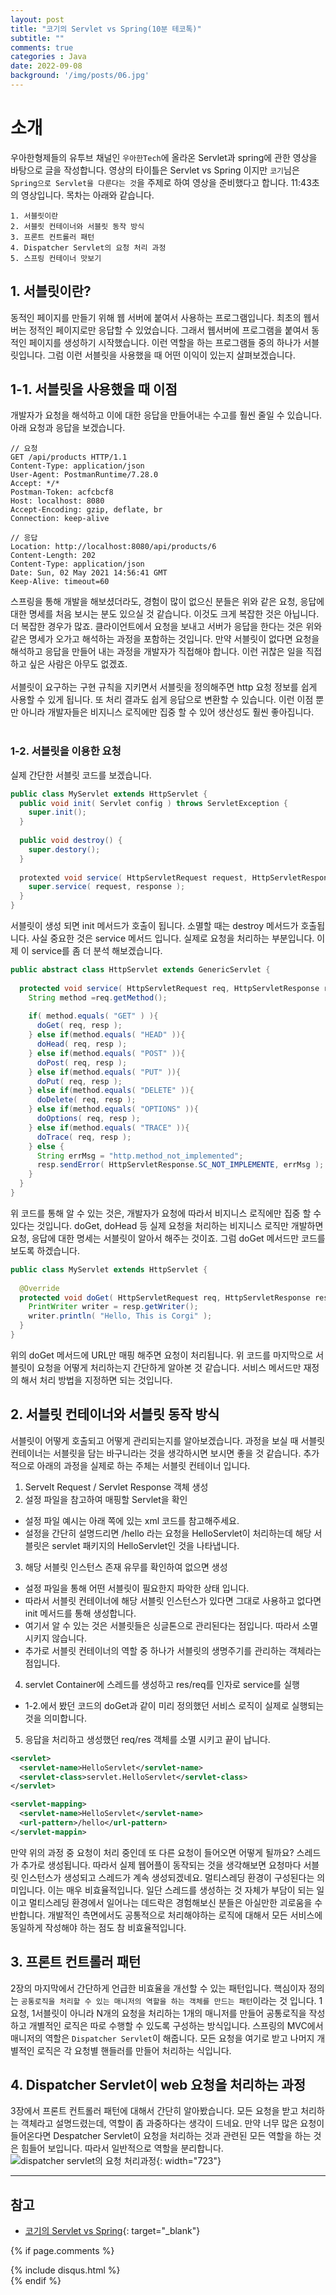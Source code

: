 ```yaml
---
layout: post
title: "코기의 Servlet vs Spring(10분 테코톡)"
subtitle: ""
comments: true
categories : Java
date: 2022-09-08
background: '/img/posts/06.jpg'
---
```


# 소개
우아한형제들의 유투브 채널인 `우아한Tech`에 올라온 Servlet과 spring에 관한 영상을 바탕으로 글을 작성합니다.
영상의 타이틀은 Servlet vs Spring 이지만 `코기`님은 `Spring으로 Servlet을 다룬다는 것`을 주제로 하여 영상을 준비했다고 합니다.
11:43초의 영상입니다.
목차는 아래와 같습니다.
```
1. 서블릿이란
2. 서블릿 컨테이너와 서블릿 동작 방식
3. 프론트 컨트롤러 패턴
4. Dispatcher Servlet의 요청 처리 과정
5. 스프링 컨테이너 맛보기
```

## 1. 서블릿이란?
동적인 페이지를 만들기 위해 웹 서버에 붙여서 사용하는 프로그램입니다.
최초의 웹서버는 정적인 페이지로만 응답할 수 있었습니다.
그래서 웹서버에 프로그램을 붙여서 동적인 페이지를 생성하기 시작했습니다.
이런 역할을 하는 프로그램들 중의 하나가 서블릿입니다.
그럼 이런 서블릿을 사용했을 때 어떤 이익이 있는지 살펴보겠습니다.

## 1-1. 서블릿을 사용했을 때 이점
개발자가 요청을 해석하고 이에 대한 응답을 만들어내는 수고를 훨씬 줄일 수 있습니다.
아래 요청과 응답을 보겠습니다.
```
// 요청
GET /api/products HTTP/1.1
Content-Type: application/json
User-Agent: PostmanRuntime/7.28.0
Accept: */*
Postman-Token: acfcbcf8
Host: localhost: 8080
Accept-Encoding: gzip, deflate, br
Connection: keep-alive

// 응답
Location: http://localhost:8080/api/products/6
Content-Length: 202
Content-Type: application/json
Date: Sun, 02 May 2021 14:56:41 GMT
Keep-Alive: timeout=60
```
스프링을 통해 개발을 해보셨더라도, 경험이 많이 없으신 분들은 위와 같은 요청, 응답에 대한 명세를 처음 보시는 분도 있으실 것 같습니다.
이것도 크게 복잡한 것은 아닙니다. 더 복잡한 경우가 많죠.
클라이언트에서 요청을 보내고 서버가 응답을 한다는 것은 위와 같은 명세가 오가고 해석하는 과정을 포함하는 것입니다.
만약 서블릿이 없다면 요청을 해석하고 응답을 만들어 내는 과정을 개발자가 직접해야 합니다.
이런 귀찮은 일을 직접하고 싶은 사람은 아무도 없겠죠.
<br/>
<br/>
서블릿이 요구하는 구현 규칙을 지키면서 서블릿을 정의해주면 http 요청 정보를 쉽게 사용할 수 있게 됩니다.
또 처리 결과도 쉽게 응답으로 변환할 수 있습니다.
이런 이점 뿐만 아니라 개발자들은 비지니스 로직에만 집중 할 수 있어 생산성도 훨씬 좋아집니다.
<br/>
<br/>

### 1-2. 서블릿을 이용한 요청 
실제 간단한 서블릿 코드를 보겠습니다.
```java
public class MyServlet extends HttpServlet {
  public void init( Servlet config ) throws ServletException {
    super.init();
  }
  
  public void destroy() {
    super.destory();
  }
  
  protexted void service( HttpServletRequest request, HttpServletResponse response ){
    super.service( request, response );
  }
}
```
서블릿이 생성 되면 init 메서드가 호출이 됩니다.
소멸할 때는 destroy 메서드가 호출됩니다.
사실 중요한 것은 service 메서드 입니다.
실제로 요청을 처리하는 부분입니다.
이제 이 service를 좀 더 분석 해보겠습니다.
<br/>
```java
public abstract class HttpServlet extends GenericServlet {
  
  protected void service( HttpServletRequest req, HttpServletResponse resp ) throws IOException{
    String method =req.getMethod();
    
    if( method.equals( "GET" ) ){
      doGet( req, resp );
    } else if(method.equals( "HEAD" )){
      doHead( req, resp );
    } else if(method.equals( "POST" )){
      doPost( req, resp );
    } else if(method.equals( "PUT" )){
      doPut( req, resp );
    } else if(method.equals( "DELETE" )){
      doDelete( req, resp );
    } else if(method.equals( "OPTIONS" )){
      doOptions( req, resp );
    } else if(method.equals( "TRACE" )){
      doTrace( req, resp );
    } else {
      String errMsg = "http.method_not_implemented";
      resp.sendError( HttpServletResponse.SC_NOT_IMPLEMENTE, errMsg );
    }
  }
}
```
위 코드를 통해 알 수 있는 것은, 개발자가 요청에 따라서 비지니스 로직에만 집중 할 수 있다는 것입니다.
doGet, doHead 등 실제 요청을 처리하는 비지니스 로직만 개발하면 요청, 응답에 대한 명세는 서블릿이 알아서 해주는 것이죠.
그럼 doGet 메서드만 코드를 보도록 하겠습니다.
<br/>
```java
public class MyServlet extends HttpServlet {
  
  @Override
  protected void doGet( HttpServletRequest req, HttpServletResponse resp ) throws IOException {
    PrintWriter writer = resp.getWriter();
    writer.println( "Hello, This is Corgi" );
  }
}
```
위의 doGet 메서드에 URL만 매핑 해주면 요청이 처리됩니다.
위 코드를 마지막으로 서블릿이 요청을 어떻게 처리하는지 간단하게 알아본 것 같습니다.
서비스 메서드만 재정의 해서 처리 방법을 지정하면 되는 것입니다.

## 2. 서블릿 컨테이너와 서블릿 동작 방식
서블릿이 어떻게 호출되고 어떻게 관리되는지를 알아보겠습니다.
과정을 보실 때 서블릿 컨테이너는 서블릿을 담는 바구니라는 것을 생각하시면 보시면 좋을 것 같습니다.
추가적으로 아래의 과정을 실제로 하는 주체는 서블릿 컨테이너 입니다.
1. Servelt Request / Servlet Response 객체 생성
2. 설정 파일을 참고하여 매핑할 Servlet을 확인
  - 설정 파일 예시는 아래 쪽에 있는 xml 코드를 참고해주세요.
  - 설정을 간단히 설명드리면 /hello 라는 요청을 HelloServlet이 처리하는데 해당 서블릿은 servlet 패키지의 HelloServlet인 것을 나타냅니다.
3. 해당 서블릿 인스턴스 존재 유무를 확인하여 없으면 생성
  - 설정 파일을 통해 어떤 서블릿이 필요한지 파악한 상태 입니다.
  - 따라서 서블릿 컨테이너에 해당 서블릿 인스턴스가 있다면 그대로 사용하고 없다면 init 메서드를 통해 생성합니다.
  - 여기서 알 수 있는 것은 서블릿들은 싱글톤으로 관리된다는 점입니다. 따라서 소멸 시키지 않습니다.
  - 추가로 서블릿 컨테이너의 역할 중 하나가 서블릿의 생명주기를 관리하는 객체라는 점입니다.
4. servlet Container에 스레드를 생성하고 res/req를 인자로 service를 실행
  - 1-2.에서 봤던 코드의 doGet과 같이 미리 정의했던 서비스 로직이 실제로 실행되는 것을 의미합니다.
5. 응답을 처리하고 생성했던 req/res 객체를 소멸 시키고 끝이 납니다.

```xml
<servlet>
  <servlet-name>HelloServlet</servlet-name>
  <servlet-class>servlet.HelloServlet</servlet-class>
</servlet>

<servlet-mapping>
  <servlet-name>HelloServlet</servlet-name>
  <url-pattern>/hello</url-pattern>
</servlet-mappin>
```

만약 위의 과정 중 요청이 처리 중인데 또 다른 요청이 들어오면 어떻게 될까요?
스레드가 추가로 생성됩니다.
따라서 실제 웹어플이 동작되는 것을 생각해보면 요청마다 서블릿 인스턴스가 생성되고 스레드가 계속 생성되겠네요.
멀티스레딩 환경이 구성된다는 의미입니다.
이는 매우 비효율적입니다.
일단 스레드를 생성하는 것 자체가 부담이 되는 일이고 멀티스레딩 환경에서 일어나는 데드락은 경험해보신 분들은 아실만한 괴로움을 수반합니다.
개발적인 측면에서도 공통적으로 처리해야하는 로직에 대해서 모든 서비스에 동일하게 작성해야 하는 점도 참 비효율적입니다.

## 3. 프론트 컨트롤러 패턴
2장의 마지막에서 간단하게 언급한 비효율을 개선할 수 있는 패턴입니다.
핵심이자 정의는 `공통로직을 처리할 수 있는 매니저의 역할을 하는 객체를 만드는 패턴`이라는 것 입니다.
1 요청, 1서블릿이 아니라 N개의 요청을 처리하는 1개의 매니저를 만들어 공통로직을 작성하고 개별적인 로직은 따로 수행할 수 있도록 구성하는 방식입니다.
스프링의 MVC에서 매니저의 역할은 `Dispatcher Servlet`이 해줍니다.
모든 요청을 여기로 받고 나머지 개별적인 로직은 각 요청별 핸들러를 만들어 처리하는 식입니다.

## 4. Dispatcher Servlet이 web 요청을 처리하는 과정
3장에서 프론트 컨트롤러 패턴에 대해서 간단히 알아봤습니다.
모든 요청을 받고 처리하는 객체라고 설명드렸는데, 역할이 좀 과중하다는 생각이 드네요.
만약 너무 많은 요청이 들어온다면 Despatcher Servlet이 요청을 처리하는 것과 관련된 모든 역할을 하는 것은 힘들어 보입니다.
따라서 일반적으로 역할을 분리합니다.
![dispatcher servlet의 요청 처리과정](){: width="723"}



---
## 참고
- [코기의 Servlet vs Spring](https://m.youtube.com/watch?v=calGCwG_B4Y){: target="_blank"}


{% if page.comments %}
<div id="post-disqus" class="container">
{% include disqus.html %}
</div>
{% endif %}
